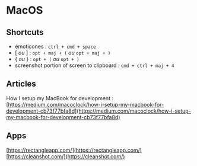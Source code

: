 # MacOS

## Shortcuts

* émoticones : `ctrl + cmd + space`
*  \[ _ou_ \] : `opt + maj + (` _ou_ `opt + maj + )`
* { _ou_ } : `opt + (` _ou_ `opt + )`
* screenshot portion of screen to clipboard : `cmd + ctrl + maj + 4`

## Articles

How I setup my MacBook for development : [https://medium.com/macoclock/how-i-setup-my-macbook-for-development-cb73f77bfa8d](https://medium.com/macoclock/how-i-setup-my-macbook-for-development-cb73f77bfa8d)



## Apps

[https://rectangleapp.com/](https://rectangleapp.com/)  
[https://cleanshot.com/](https://cleanshot.com/)

